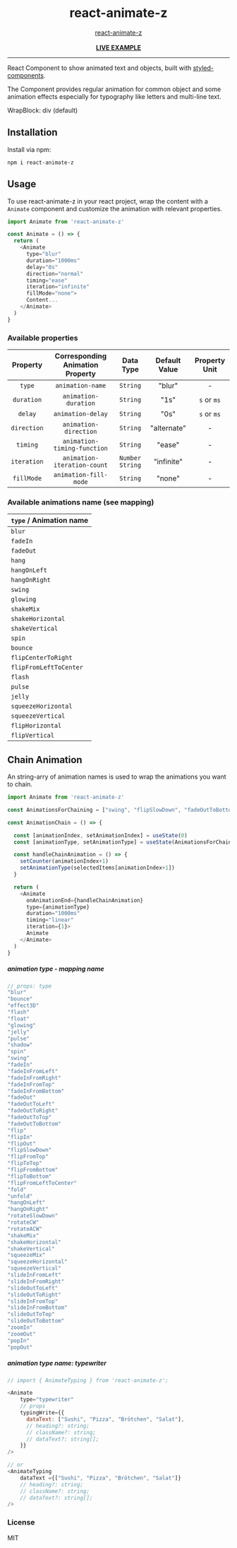 <div align="center">
    <h1>react-animate-z</h1>
    <a href="https://www.npmjs.com/package/react-animate-z">react-animate-z</a>
    <br />
    <br />
    <b><a href="https://codesandbox.io/u/delpi.k">LIVE EXAMPLE</a></b>
</div>

---
React Component to show animated text and objects, built with [styled-components](https://www.styled-components.com/).

The Component provides regular animation for common object and some animation effects especially for typography like letters and multi-line text.

WrapBlock: div (default)

## Installation

Install via npm:

```
npm i react-animate-z
```

 ## Usage

To use react-animate-z in your react project,
wrap the content with a `Animate` component and customize the animation with relevant properties.

```js
import Animate from 'react-animate-z'

const Animate = () => {
  return (
    <Animate
      type="blur"
      duration="1000ms"
      delay="0s"
      direction="normal"
      timing="ease"
      iteration="infinite"
      fillMode="none">
      Content...
    </Animate>
  )
}
```

### Available properties

|  Property   | Corresponding Animation Property |     Data Type     | Default  Value | Property Unit |
| :---------: | :------------------------------: | :---------------: | :------------: | :-----------: |
|   `type`    |         `animation-name`         |     `String`      |     "blur"     |       -       |
| `duration`  |       `animation-duration`       |     `String`      |      "1s"      |  `s` or `ms`  |
|   `delay`   |        `animation-delay`         |     `String`      |      "0s"      |  `s` or `ms`  |
| `direction` |      `animation-direction`       |     `String`      |  "alternate"   |       -       |
|  `timing`   |   `animation-timing-function`    |     `String`      |     "ease"     |       -       |
| `iteration` |   `animation-iteration-count`    | `Number` `String` |   "infinite"   |       -       |
| `fillMode`  |      `animation-fill-mode`       |     `String`      |     "none"     |       -       |

### Available animations name (see mapping)

| `type` / Animation name |
| ----------------------- |
| `blur`                  |
| `fadeIn`                |
| `fadeOut`               |
| `hang`                  |
| `hangOnLeft`            |
| `hangOnRight`           |
| `swing`                 |
| `glowing`               |
| `shakeMix`              |
| `shakeHorizontal`       |
| `shakeVertical`         |
| `spin`                  |
| `bounce`                |
| `flipCenterToRight`     |
| `flipFromLeftToCenter`  |
| `flash`                 |
| `pulse`                 |
| `jelly`                 |
| `squeezeHorizontal`     |
| `squeezeVertical`       |
| `flipHorizontal`        |
| `flipVertical`          |


## Chain Animation
An string-arry of animation names is used to wrap the animations you want to chain.

```js
import Animate from 'react-animate-z'

const AnimationsForChaining = ["swing", "flipSlowDown", "fadeOutToBottom", "jelly"]

const AnimationChain = () => {

  const [animationIndex, setAnimationIndex] = useState(0)
  const [animationType, setAnimationType] = useState(AnimationsForChaining[0])

  const handleChainAnimation = () => {
    setCounter(animationIndex+1)
    setAnimationType(selectedItems[animationIndex+1])
  }

  return (
    <Animate
      onAnimationEnd={handleChainAnimation}
      type={animationType}
      duration="1000ms"
      timing="linear"
      iteration={1}>
      Animate
    </Animate>
  )
}
```

##### animation type - mapping name

```js
// props: type
"blur"
"bounce"
"effect3D"
"flash"
"float"
"glowing"
"jelly"
"pulse"
"shadow"
"spin"
"swing"
"fadeIn"
"fadeInFromLeft"
"fadeInFromRight"
"fadeInFromTop"
"fadeInFromBottom"
"fadeOut"
"fadeOutToLeft"
"fadeOutToRight"
"fadeOutToTop"
"fadeOutToBottom"
"flip"
"flipIn"
"flipOut"
"flipSlowDown"
"flipFromTop"
"flipToTop"
"flipFromBottom"
"flipToBottom"
"flipFromLeftToCenter"
"fold"
"unfold"
"hangOnLeft"
"hangOnRight"
"rotateSlowDown"
"rotateCW"
"rotateACW"
"shakeMix"
"shakeHorizontal"
"shakeVertical"
"squeezeMix"
"squeezeHorizontal"
"squeezeVertical"
"slideInFromLeft"
"slideInFromRight"
"slideOutToLeft"
"slideOutToRight"
"slideInFromTop"
"slideInFromBottom"
"slideOutToTop"
"slideOutToBottom"
"zoomIn"
"zoomOut"
"popIn"
"popOut"
```

##### animation type name: typewriter

```js
// import { AnimateTyping } from 'react-animate-z';

<Animate
    type="typewriter"
    // props
    typingWrite={{
      dataText: ["Sushi", "Pizza", "Brötchen", "Salat"],
      // heading?: string;
      // className?: string;
      // dataText?: string[];
    }}
/>

// or
<AnimateTyping
    dataText ={["Sushi", "Pizza", "Brötchen", "Salat"]}
    // heading?: string;
    // className?: string;
    // dataText?: string[];
/>
```

### License

MIT
